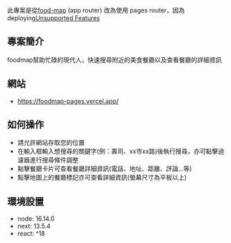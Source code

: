 此專案是從[food-map](https://github.com/zebrrrra/food-map) (app router) 改為使用 pages router，因為deploying[Unsupported Features](https://nextjs.org/docs/app/building-your-application/deploying/static-exports#unsupported-features)

## 專案簡介
foodmap幫助忙碌的現代人，快速搜尋附近的美食餐廳以及查看餐廳的詳細資訊

## 網站
- https://foodmap-pages.vercel.app/

## 如何操作
- 請允許網站存取您的位置
- 在輸入框輸入想搜尋的關鍵字(例：壽司、xx市xx路)後執行搜尋，亦可點擊過濾器進行搜尋條件調整
- 點擊餐廳卡片可查看餐廳詳細資訊(電話、地址、距離、評論...等)
- 點擊地圖上的餐廳標記亦可查看詳細資訊(螢幕尺寸為平板以上)

## 環境設置
- node: 16.14.0
- next: 13.5.4
- react: ^18
